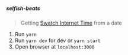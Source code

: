 ##### selfish-beats

> Getting [Swatch Internet Time](https://en.wikipedia.org/wiki/Swatch_Internet_Time) from a date

1. Run `yarn`
2. Run `yarn dev` for dev or `yarn start`
3. Open browser at `localhost:3000`
